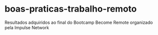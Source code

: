 # boas-praticas-trabalho-remoto
Resultados adquiridos ao final do Bootcamp Become Remote organizado pela Impulse Network
